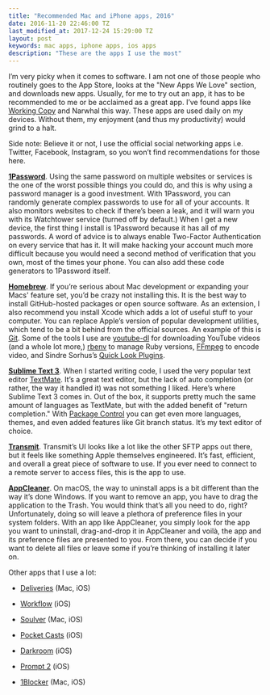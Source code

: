 ```yaml
---
title: "Recommended Mac and iPhone apps, 2016"
date: 2016-11-20 22:46:00 TZ
last_modified_at: 2017-12-24 15:29:00 TZ
layout: post
keywords: mac apps, iphone apps, ios apps
description: "These are the apps I use the most"
---
```


I&#8217;m very picky when it comes to software. I am not one of those people who routinely goes to the App Store, looks at the "New Apps We Love" section, and downloads new apps. Usually, for me to try out an app, it has to be recommended to me or be acclaimed as a great app. I&#8217;ve found apps like [Working Copy](https://workingcopyapp.com) and Narwhal this way. These apps are used daily on my devices. Without them, my enjoyment (and thus my productivity) would grind to a halt.

Side note: Believe it or not, I use the official social networking apps i.e. Twitter, Facebook, Instagram, so you won&#8217;t find recommendations for those here.

**[1Password](https://1password.com)**. Using the same password on multiple websites or services is the one of the worst possible things you could do, and this is why using a password manager is a good investment. With 1Password, you can randomly generate complex passwords to use for all of your accounts. It also monitors websites to check if there&#8217;s been a leak, and it will warn you with its Watchtower service (turned off by default.) When I get a new device, the first thing I install is 1Password because it has all of my passwords. A word of advice is to always enable Two-Factor Authentication on every service that has it. It will make hacking your account much more difficult because you would need a second method of verification that you own, most of the times your phone. You can also add these code generators to 1Password itself.

**[Homebrew](https://brew.sh/)**. If you&#8217;re serious about Mac development or expanding your Macs' feature set, you&#8217;d be crazy not installing this. It is the best way to install GitHub-hosted packages or open source software. As an extension, I also recommend you install Xcode which adds a lot of useful stuff to your computer. You can replace Apple&#8217;s version of popular development utilities, which tend to be a bit behind from the official sources. An example of this is [Git](https://git-scm.com). Some of the tools I use are [youtube-dl](https://rg3.github.io/youtube-dl/) for downloading YouTube videos (and a whole lot more,) [rbenv](https://github.com/rbenv/rbenv) to manage Ruby versions, [FFmpeg](https://ffmpeg.org) to encode video, and Sindre Sorhus&#8217;s [Quick Look Plugins](https://github.com/sindresorhus/quick-look-plugins).  

**[Sublime Text 3](https://sublimetext.com)**. When I started writing code, I used the very popular text editor [TextMate](https://macromates.com). It&#8217;s a great text editor, but the lack of auto completion (or rather, the way it handled it) was not something I liked. Here&#8217;s where Sublime Text 3 comes in. Out of the box, it supports pretty much the same amount of languages as TextMate, but with the added benefit of "return completion." With [Package Control](https://packagecontrol.io) you can get even more languages, themes, and even added features like Git branch status. It&#8217;s my text editor of choice.  

**[Transmit](https://panic.com/transmit)**. Transmit&#8217;s UI looks like a lot like the other SFTP apps out there, but it feels like something Apple themselves engineered. It&#8217;s fast, efficient, and overall a great piece of software to use. If you ever need to connect to a remote server to access files, this is the app to use.

**[AppCleaner](https://freemacsoft.net/appcleaner/)**. On macOS, the way to uninstall apps is a bit different than the way it&#8217;s done Windows. If you want to remove an app, you have to drag the application to the Trash. You would think that&#8217;s all you need to do, right? Unfortunately, doing so will leave a plethora of preference files in your system folders. With an app like AppCleaner, you simply look for the app you want to uninstall, drag-and-drop it in AppCleaner and voilà, the app and its preference files are presented to you. From there, you can decide if you want to delete all files or leave some if you&#8217;re thinking of installing it later on.


Other apps that I use a lot:  

* [Deliveries](https://junecloud.com/software/) (Mac, iOS)  

* [Workflow](https://itunes.apple.com/us/app/workflow-powerful-automation-made-simple/id915249334?mt=8&uo=4&at=1010lbam) (iOS)  

* [Soulver](https://itunes.apple.com/us/app/soulver-the-notepad-calculator/id348142037?mt=8&uo=4&at=1010lbam) (Mac, iOS)  

* [Pocket Casts](https://itunes.apple.com/us/app/pocket-casts/id414834813?mt=8&uo=4&at=1010lbam) (iOS)  

* [Darkroom](https://itunes.apple.com/us/app/darkroom-photo-editor/id953286746?mt=8&uo=4&at=1010lbam) (iOS)   

* [Prompt 2](https://itunes.apple.com/us/app/prompt-2/id917437289?mt=8&uo=4&at=1010lbam) (iOS)  

* [1Blocker](https://itunes.apple.com/us/app/block-ads-trackers-more-with-1blocker/id1025729002?mt=8&uo=4&at=1010lbam) (Mac, iOS)  
